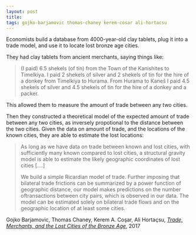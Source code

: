 ```yaml
---
layout: post
title:
tags: gojko-barjamovic thomas-chaney kerem-cosar ali-hortacsu
---
```


Economists build a database from 4000-year-old clay tablets, plug it into a trade model, and use it to locate lost bronze age cities.

They had clay tablets from ancient merchants, saying things like:

> (I paid) 6.5 shekels (of tin) from the Town of the Kanishites to Timelkiya. I paid 2 shekels of silver and 2 shekels of tin for the hire of a donkey from Timelkiya to Hurama. From Hurama to Kaneš I paid 4.5 shekels of silver and 4.5 shekels of tin for the hire of a donkey and a packer.

This allowed them to measure the amount of trade between any two cities.

Then they constructed a theoretical model of the expected amount of trade between any two cities, as inversely propotional to the distance between the two cities. Given the data on amount of trade, and the locations of the known cities, they are able to estimate the lost locations:

> As long as we have data on trade between known and lost cities, with sufficiently many known compared to lost cities, a structural gravity model is able to estimate the likely geographic coordinates of lost cities [….]
> 
> We build a simple Ricardian model of trade. Further imposing that bilateral trade frictions can be summarized by a power function of geographic distance, our model makes predictions on the number oftransactions between city pairs, which is observed in our data. The model can be estimated solely on bilateral trade flows and on the geographic location of at least some cities.

Gojko Barjamovic, Thomas Chaney, Kerem A. Coşar, Ali Hortaçsu, _[Trade, Merchants, and the Lost Cities of the Bronze Age](http://www.nber.org/papers/w23992)_, 2017


